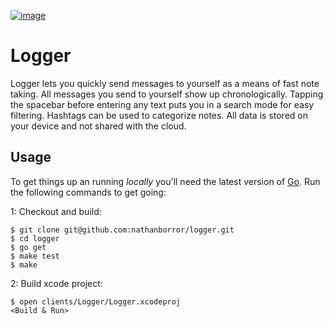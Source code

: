 [![image](https://github.com/nathanborror/logger/blob/master/static/2021-02-19%20Logger.png?raw=true)](https://github.com/nathanborror/logger/blob/master/static/2021-02-19%20Logger%20Spread.png?raw=true)

# Logger

Logger lets you quickly send messages to yourself as a means of fast note taking. All messages you send to yourself show up chronologically. Tapping the spacebar before entering any text puts you in a search mode for easy filtering. Hashtags can be used to categorize notes. All data is stored on your device and not shared with the cloud.

## Usage

To get things up an running _locally_ you'll need the latest version of [Go](https://golang.org/dl/). Run the following commands to get going:

1: Checkout and build:

    $ git clone git@github.com:nathanborror/logger.git
    $ cd logger
    $ go get
    $ make test
    $ make

2: Build xcode project:

    $ open clients/Logger/Logger.xcodeproj
    <Build & Run>

